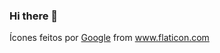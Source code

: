 ### Hi there 👋

<div>Ícones feitos por <a href="https://www.flaticon.com/br/autores/google" title="Google">Google</a> from <a href="https://www.flaticon.com/br/" title="Flaticon">www.flaticon.com</a></div>

